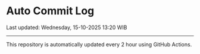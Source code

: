 # Auto Commit Log

Last updated: Wednesday, 15-10-2025 13:20 WIB

---

This repository is automatically updated every 2 hour using GitHub Actions.

